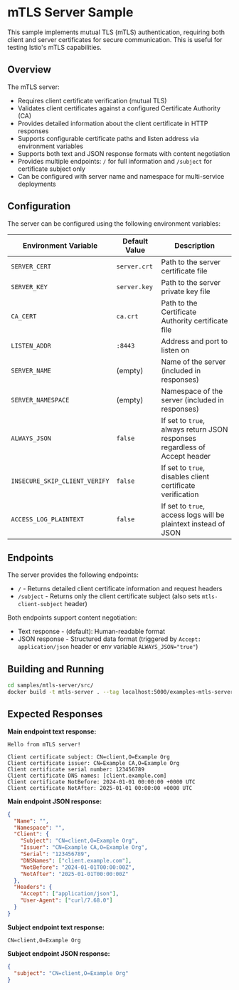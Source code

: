 # mTLS Server Sample

This sample implements mutual TLS (mTLS) authentication, requiring both client and server certificates for secure communication. This is useful for testing Istio's mTLS capabilities.

## Overview

The mTLS server:

- Requires client certificate verification (mutual TLS)
- Validates client certificates against a configured Certificate Authority (CA)
- Provides detailed information about the client certificate in HTTP responses
- Supports configurable certificate paths and listen address via environment variables
- Supports both text and JSON response formats with content negotiation
- Provides multiple endpoints: `/` for full information and `/subject` for certificate subject only
- Can be configured with server name and namespace for multi-service deployments

## Configuration

The server can be configured using the following environment variables:

| Environment Variable | Default Value | Description |
|---------------------|---------------|-------------|
| `SERVER_CERT` | `server.crt` | Path to the server certificate file |
| `SERVER_KEY` | `server.key` | Path to the server private key file |
| `CA_CERT` | `ca.crt` | Path to the Certificate Authority certificate file |
| `LISTEN_ADDR` | `:8443` | Address and port to listen on |
| `SERVER_NAME` | (empty) | Name of the server (included in responses) |
| `SERVER_NAMESPACE` | (empty) | Namespace of the server (included in responses) |
| `ALWAYS_JSON` | `false` | If set to `true`, always return JSON responses regardless of Accept header |
| `INSECURE_SKIP_CLIENT_VERIFY` | `false` | If set to `true`, disables client certificate verification |
| `ACCESS_LOG_PLAINTEXT` | `false` | If set to `true`, access logs will be plaintext instead of JSON |

## Endpoints

The server provides the following endpoints:

- `/` - Returns detailed client certificate information and request headers
- `/subject` - Returns only the client certificate subject (also sets `mtls-client-subject` header)

Both endpoints support content negotiation:

- Text response - (default): Human-readable format
- JSON response - Structured data format (triggered by `Accept: application/json` header or env variable `ALWAYS_JSON="true"`)

## Building and Running

```bash
cd samples/mtls-server/src/
docker build -t mtls-server . --tag localhost:5000/examples-mtls-server:latest
```

## Expected Responses

**Main endpoint text response:**

```text
Hello from mTLS server!

Client certificate subject: CN=client,O=Example Org
Client certificate issuer: CN=Example CA,O=Example Org
Client certificate serial number: 123456789
Client certificate DNS names: [client.example.com]
Client certificate NotBefore: 2024-01-01 00:00:00 +0000 UTC
Client certificate NotAfter: 2025-01-01 00:00:00 +0000 UTC
```

**Main endpoint JSON response:**

```json
{
  "Name": "",
  "Namespace": "",
  "Client": {
    "Subject": "CN=client,O=Example Org",
    "Issuer": "CN=Example CA,O=Example Org",
    "Serial": "123456789",
    "DNSNames": ["client.example.com"],
    "NotBefore": "2024-01-01T00:00:00Z",
    "NotAfter": "2025-01-01T00:00:00Z"
  },
  "Headers": {
    "Accept": ["application/json"],
    "User-Agent": ["curl/7.68.0"]
  }
}
```

**Subject endpoint text response:**

```text
CN=client,O=Example Org
```

**Subject endpoint JSON response:**

```json
{
  "subject": "CN=client,O=Example Org"
}
```
